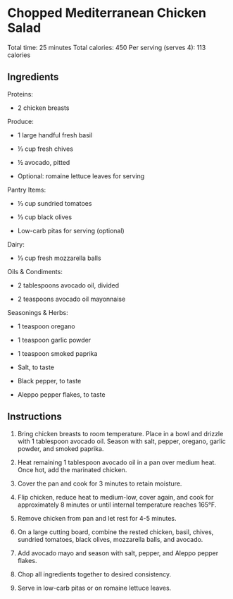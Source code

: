 # **Chopped Mediterranean Chicken Salad**

Total time: 25 minutes Total calories: 450 Per serving (serves 4): 113
calories

## **Ingredients**

Proteins:

-   2 chicken breasts

Produce:

-   1 large handful fresh basil

-   ⅓ cup fresh chives

-   ½ avocado, pitted

-   Optional: romaine lettuce leaves for serving

Pantry Items:

-   ⅓ cup sundried tomatoes

-   ⅓ cup black olives

-   Low-carb pitas for serving (optional)

Dairy:

-   ⅓ cup fresh mozzarella balls

Oils & Condiments:

-   2 tablespoons avocado oil, divided

-   2 teaspoons avocado oil mayonnaise

Seasonings & Herbs:

-   1 teaspoon oregano

-   1 teaspoon garlic powder

-   1 teaspoon smoked paprika

-   Salt, to taste

-   Black pepper, to taste

-   Aleppo pepper flakes, to taste

## **Instructions**

1.  Bring chicken breasts to room temperature. Place in a bowl and
    drizzle with 1 tablespoon avocado oil. Season with salt, pepper,
    oregano, garlic powder, and smoked paprika.

2.  Heat remaining 1 tablespoon avocado oil in a pan over medium heat.
    Once hot, add the marinated chicken.

3.  Cover the pan and cook for 3 minutes to retain moisture.

4.  Flip chicken, reduce heat to medium-low, cover again, and cook for
    approximately 8 minutes or until internal temperature reaches 165°F.

5.  Remove chicken from pan and let rest for 4-5 minutes.

6.  On a large cutting board, combine the rested chicken, basil, chives,
    sundried tomatoes, black olives, mozzarella balls, and avocado.

7.  Add avocado mayo and season with salt, pepper, and Aleppo pepper
    flakes.

8.  Chop all ingredients together to desired consistency.

9.  Serve in low-carb pitas or on romaine lettuce leaves.
